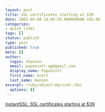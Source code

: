 ```yaml
---
layout: post
title: SSL certificates starting at $39
date: 2003-05-08 14:05:55.000000000 +02:00
categories:
- quick links
tags: []
status: publish
type: post
published: true
meta: {}
author:
  login: shanson
  email: papascott-wp@gmail.com
  display_name: PapaScott
  first_name: Scott
  last_name: Hanson
excerpt: !ruby/object:Hpricot::Doc
  options: {}
---
```

<p><a title="Verisign wants $895 for a 128-bit certificate" href="http://www.instantssl.com/products/ssl.html">InstantSSL: SSL certificates starting at $39</a></p>
